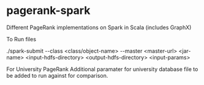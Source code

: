 # pagerank-spark
Different PageRank implementations on Spark in Scala (includes GraphX)

To Run files

./spark-submit --class <class/object-name> --master \<master-url\> \<jar-name\> \<input-hdfs-directory\> \<output-hdfs-directory\> \<input-params\>

For University PageRank
Additional paramater for university database file to be added to run against for comparison.
